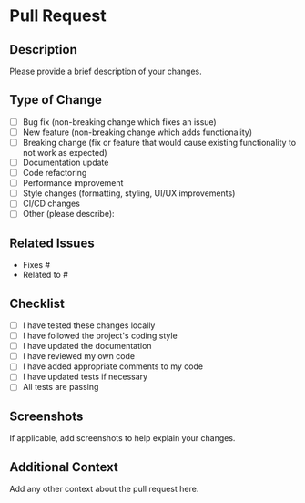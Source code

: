 # Pull Request

## Description

Please provide a brief description of your changes.

## Type of Change

- [ ] Bug fix (non-breaking change which fixes an issue)
- [ ] New feature (non-breaking change which adds functionality)
- [ ] Breaking change (fix or feature that would cause existing functionality to not work as expected)
- [ ] Documentation update
- [ ] Code refactoring
- [ ] Performance improvement
- [ ] Style changes (formatting, styling, UI/UX improvements)
- [ ] CI/CD changes
- [ ] Other (please describe):

## Related Issues

- Fixes #
- Related to #

## Checklist

- [ ] I have tested these changes locally
- [ ] I have followed the project's coding style
- [ ] I have updated the documentation
- [ ] I have reviewed my own code
- [ ] I have added appropriate comments to my code
- [ ] I have updated tests if necessary
- [ ] All tests are passing

## Screenshots

If applicable, add screenshots to help explain your changes.

## Additional Context

Add any other context about the pull request here.
